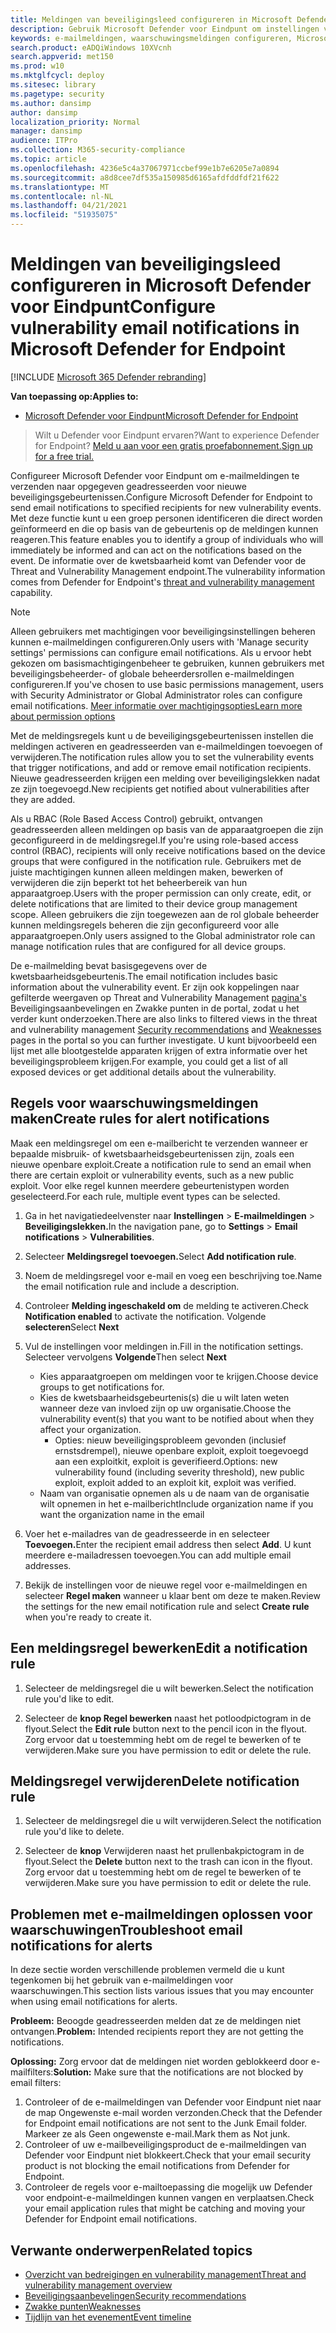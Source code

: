 ```yaml
---
title: Meldingen van beveiligingsleed configureren in Microsoft Defender voor Eindpunt
description: Gebruik Microsoft Defender voor Eindpunt om instellingen voor e-mailmeldingen te configureren voor beveiligingsgebeurtenissen.
keywords: e-mailmeldingen, waarschuwingsmeldingen configureren, Microsoft Defender voor eindpunten, Microsoft Defender voor eindpuntmeldingen, Microsoft Defender voor eindpuntwaarschuwingen, Windows 10 Enterprise, Windows 10 Education
search.product: eADQiWindows 10XVcnh
search.appverid: met150
ms.prod: w10
ms.mktglfcycl: deploy
ms.sitesec: library
ms.pagetype: security
ms.author: dansimp
author: dansimp
localization_priority: Normal
manager: dansimp
audience: ITPro
ms.collection: M365-security-compliance
ms.topic: article
ms.openlocfilehash: 4236e5c4a37067971ccbef99e1b7e6205e7a0894
ms.sourcegitcommit: a8d8cee7df535a150985d6165afdfddfdf21f622
ms.translationtype: MT
ms.contentlocale: nl-NL
ms.lasthandoff: 04/21/2021
ms.locfileid: "51935075"
---
```

# <a name="configure-vulnerability-email-notifications-in-microsoft-defender-for-endpoint"></a><span data-ttu-id="d36e9-104">Meldingen van beveiligingsleed configureren in Microsoft Defender voor Eindpunt</span><span class="sxs-lookup"><span data-stu-id="d36e9-104">Configure vulnerability email notifications in Microsoft Defender for Endpoint</span></span>

[!INCLUDE [Microsoft 365 Defender rebranding](../../includes/microsoft-defender.md)]

<span data-ttu-id="d36e9-105">**Van toepassing op:**</span><span class="sxs-lookup"><span data-stu-id="d36e9-105">**Applies to:**</span></span>
- [<span data-ttu-id="d36e9-106">Microsoft Defender voor Eindpunt</span><span class="sxs-lookup"><span data-stu-id="d36e9-106">Microsoft Defender for Endpoint</span></span>](https://go.microsoft.com/fwlink/?linkid=2154037)

><span data-ttu-id="d36e9-107">Wilt u Defender voor Eindpunt ervaren?</span><span class="sxs-lookup"><span data-stu-id="d36e9-107">Want to experience Defender for Endpoint?</span></span> [<span data-ttu-id="d36e9-108">Meld u aan voor een gratis proefabonnement.</span><span class="sxs-lookup"><span data-stu-id="d36e9-108">Sign up for a free trial.</span></span>](https://www.microsoft.com/microsoft-365/windows/microsoft-defender-atp?ocid=docs-wdatp-emailconfig-abovefoldlink)

<span data-ttu-id="d36e9-109">Configureer Microsoft Defender voor Eindpunt om e-mailmeldingen te verzenden naar opgegeven geadresseerden voor nieuwe beveiligingsgebeurtenissen.</span><span class="sxs-lookup"><span data-stu-id="d36e9-109">Configure Microsoft Defender for Endpoint to send email notifications to specified recipients for new vulnerability events.</span></span> <span data-ttu-id="d36e9-110">Met deze functie kunt u een groep personen identificeren die direct worden geïnformeerd en die op basis van de gebeurtenis op de meldingen kunnen reageren.</span><span class="sxs-lookup"><span data-stu-id="d36e9-110">This feature enables you to identify a group of individuals who will immediately be informed and can act on the notifications based on the event.</span></span> <span data-ttu-id="d36e9-111">De informatie over de kwetsbaarheid komt [](next-gen-threat-and-vuln-mgt.md) van Defender voor de Threat and Vulnerability Management endpoint.</span><span class="sxs-lookup"><span data-stu-id="d36e9-111">The vulnerability information comes from Defender for Endpoint's [threat and vulnerability management](next-gen-threat-and-vuln-mgt.md) capability.</span></span>

> [!NOTE]
> <span data-ttu-id="d36e9-112">Alleen gebruikers met machtigingen voor beveiligingsinstellingen beheren kunnen e-mailmeldingen configureren.</span><span class="sxs-lookup"><span data-stu-id="d36e9-112">Only users with 'Manage security settings' permissions can configure email notifications.</span></span> <span data-ttu-id="d36e9-113">Als u ervoor hebt gekozen om basismachtigingenbeheer te gebruiken, kunnen gebruikers met beveiligingsbeheerder- of globale beheerdersrollen e-mailmeldingen configureren.</span><span class="sxs-lookup"><span data-stu-id="d36e9-113">If you've chosen to use basic permissions management, users with Security Administrator or Global Administrator roles can configure email notifications.</span></span> [<span data-ttu-id="d36e9-114">Meer informatie over machtigingsopties</span><span class="sxs-lookup"><span data-stu-id="d36e9-114">Learn more about permission options</span></span>](user-roles.md)

<span data-ttu-id="d36e9-115">Met de meldingsregels kunt u de beveiligingsgebeurtenissen instellen die meldingen activeren en geadresseerden van e-mailmeldingen toevoegen of verwijderen.</span><span class="sxs-lookup"><span data-stu-id="d36e9-115">The notification rules allow you to set the vulnerability events that trigger notifications, and add or remove email notification recipients.</span></span> <span data-ttu-id="d36e9-116">Nieuwe geadresseerden krijgen een melding over beveiligingslekken nadat ze zijn toegevoegd.</span><span class="sxs-lookup"><span data-stu-id="d36e9-116">New recipients get notified about vulnerabilities after they are added.</span></span>

<span data-ttu-id="d36e9-117">Als u RBAC (Role Based Access Control) gebruikt, ontvangen geadresseerden alleen meldingen op basis van de apparaatgroepen die zijn geconfigureerd in de meldingsregel.</span><span class="sxs-lookup"><span data-stu-id="d36e9-117">If you're using role-based access control (RBAC), recipients will only receive notifications based on the device groups that were configured in the notification rule.</span></span>
<span data-ttu-id="d36e9-118">Gebruikers met de juiste machtigingen kunnen alleen meldingen maken, bewerken of verwijderen die zijn beperkt tot het beheerbereik van hun apparaatgroep.</span><span class="sxs-lookup"><span data-stu-id="d36e9-118">Users with the proper permission can only create, edit, or delete notifications that are limited to their device group management scope.</span></span> <span data-ttu-id="d36e9-119">Alleen gebruikers die zijn toegewezen aan de rol globale beheerder kunnen meldingsregels beheren die zijn geconfigureerd voor alle apparaatgroepen.</span><span class="sxs-lookup"><span data-stu-id="d36e9-119">Only users assigned to the Global administrator role can manage notification rules that are configured for all device groups.</span></span>

<span data-ttu-id="d36e9-120">De e-mailmelding bevat basisgegevens over de kwetsbaarheidsgebeurtenis.</span><span class="sxs-lookup"><span data-stu-id="d36e9-120">The email notification includes basic information about the vulnerability event.</span></span> <span data-ttu-id="d36e9-121">Er zijn ook koppelingen naar gefilterde weergaven op [](tvm-weaknesses.md) Threat and Vulnerability Management [pagina's](tvm-security-recommendation.md) Beveiligingsaanbevelingen en Zwakke punten in de portal, zodat u het verder kunt onderzoeken.</span><span class="sxs-lookup"><span data-stu-id="d36e9-121">There are also links to filtered views in the threat and vulnerability management [Security recommendations](tvm-security-recommendation.md) and [Weaknesses](tvm-weaknesses.md) pages in the portal so you can further investigate.</span></span> <span data-ttu-id="d36e9-122">U kunt bijvoorbeeld een lijst met alle blootgestelde apparaten krijgen of extra informatie over het beveiligingsprobleem krijgen.</span><span class="sxs-lookup"><span data-stu-id="d36e9-122">For example, you could get a list of all exposed devices or get additional details about the vulnerability.</span></span>

## <a name="create-rules-for-alert-notifications"></a><span data-ttu-id="d36e9-123">Regels voor waarschuwingsmeldingen maken</span><span class="sxs-lookup"><span data-stu-id="d36e9-123">Create rules for alert notifications</span></span>

<span data-ttu-id="d36e9-124">Maak een meldingsregel om een e-mailbericht te verzenden wanneer er bepaalde misbruik- of kwetsbaarheidsgebeurtenissen zijn, zoals een nieuwe openbare exploit.</span><span class="sxs-lookup"><span data-stu-id="d36e9-124">Create a notification rule to send an email when there are certain exploit or vulnerability events, such as a new public exploit.</span></span> <span data-ttu-id="d36e9-125">Voor elke regel kunnen meerdere gebeurtenistypen worden geselecteerd.</span><span class="sxs-lookup"><span data-stu-id="d36e9-125">For each rule, multiple event types can be selected.</span></span>

1. <span data-ttu-id="d36e9-126">Ga in het navigatiedeelvenster naar **Instellingen**  >  **E-mailmeldingen**  >  **Beveiligingslekken.**</span><span class="sxs-lookup"><span data-stu-id="d36e9-126">In the navigation pane, go to **Settings** > **Email notifications** > **Vulnerabilities**.</span></span>

2. <span data-ttu-id="d36e9-127">Selecteer **Meldingsregel toevoegen.**</span><span class="sxs-lookup"><span data-stu-id="d36e9-127">Select **Add notification rule**.</span></span>

3. <span data-ttu-id="d36e9-128">Noem de meldingsregel voor e-mail en voeg een beschrijving toe.</span><span class="sxs-lookup"><span data-stu-id="d36e9-128">Name the email notification rule and include a description.</span></span>

4. <span data-ttu-id="d36e9-129">Controleer **Melding ingeschakeld om** de melding te activeren.</span><span class="sxs-lookup"><span data-stu-id="d36e9-129">Check **Notification enabled** to activate the notification.</span></span> <span data-ttu-id="d36e9-130">Volgende **selecteren**</span><span class="sxs-lookup"><span data-stu-id="d36e9-130">Select **Next**</span></span>

5. <span data-ttu-id="d36e9-131">Vul de instellingen voor meldingen in.</span><span class="sxs-lookup"><span data-stu-id="d36e9-131">Fill in the notification settings.</span></span> <span data-ttu-id="d36e9-132">Selecteer vervolgens **Volgende**</span><span class="sxs-lookup"><span data-stu-id="d36e9-132">Then select **Next**</span></span>

    - <span data-ttu-id="d36e9-133">Kies apparaatgroepen om meldingen voor te krijgen.</span><span class="sxs-lookup"><span data-stu-id="d36e9-133">Choose device groups to get notifications for.</span></span>
    - <span data-ttu-id="d36e9-134">Kies de kwetsbaarheidsgebeurtenis(s) die u wilt laten weten wanneer deze van invloed zijn op uw organisatie.</span><span class="sxs-lookup"><span data-stu-id="d36e9-134">Choose the vulnerability event(s) that you want to be notified about when they affect your organization.</span></span>
        - <span data-ttu-id="d36e9-135">Opties: nieuw beveiligingsprobleem gevonden (inclusief ernstsdrempel), nieuwe openbare exploit, exploit toegevoegd aan een exploitkit, exploit is geverifieerd.</span><span class="sxs-lookup"><span data-stu-id="d36e9-135">Options: new vulnerability found (including severity threshold), new public exploit, exploit added to an exploit kit, exploit was verified.</span></span>
    - <span data-ttu-id="d36e9-136">Naam van organisatie opnemen als u de naam van de organisatie wilt opnemen in het e-mailbericht</span><span class="sxs-lookup"><span data-stu-id="d36e9-136">Include organization name if you want the organization name in the email</span></span>

6. <span data-ttu-id="d36e9-137">Voer het e-mailadres van de geadresseerde in en selecteer **Toevoegen.**</span><span class="sxs-lookup"><span data-stu-id="d36e9-137">Enter the recipient email address then select **Add**.</span></span> <span data-ttu-id="d36e9-138">U kunt meerdere e-mailadressen toevoegen.</span><span class="sxs-lookup"><span data-stu-id="d36e9-138">You can add multiple email addresses.</span></span>

7. <span data-ttu-id="d36e9-139">Bekijk de instellingen voor de nieuwe regel voor e-mailmeldingen en selecteer **Regel maken** wanneer u klaar bent om deze te maken.</span><span class="sxs-lookup"><span data-stu-id="d36e9-139">Review the settings for the new email notification rule and select **Create rule** when you're ready to create it.</span></span>

## <a name="edit-a-notification-rule"></a><span data-ttu-id="d36e9-140">Een meldingsregel bewerken</span><span class="sxs-lookup"><span data-stu-id="d36e9-140">Edit a notification rule</span></span>

1. <span data-ttu-id="d36e9-141">Selecteer de meldingsregel die u wilt bewerken.</span><span class="sxs-lookup"><span data-stu-id="d36e9-141">Select the notification rule you'd like to edit.</span></span>

2. <span data-ttu-id="d36e9-142">Selecteer de **knop Regel bewerken** naast het potloodpictogram in de flyout.</span><span class="sxs-lookup"><span data-stu-id="d36e9-142">Select the **Edit rule** button next to the pencil icon in the flyout.</span></span> <span data-ttu-id="d36e9-143">Zorg ervoor dat u toestemming hebt om de regel te bewerken of te verwijderen.</span><span class="sxs-lookup"><span data-stu-id="d36e9-143">Make sure you have permission to edit or delete the rule.</span></span>

## <a name="delete-notification-rule"></a><span data-ttu-id="d36e9-144">Meldingsregel verwijderen</span><span class="sxs-lookup"><span data-stu-id="d36e9-144">Delete notification rule</span></span>

1. <span data-ttu-id="d36e9-145">Selecteer de meldingsregel die u wilt verwijderen.</span><span class="sxs-lookup"><span data-stu-id="d36e9-145">Select the notification rule you'd like to delete.</span></span>

2. <span data-ttu-id="d36e9-146">Selecteer de **knop** Verwijderen naast het prullenbakpictogram in de flyout.</span><span class="sxs-lookup"><span data-stu-id="d36e9-146">Select the **Delete** button next to the trash can icon in the flyout.</span></span> <span data-ttu-id="d36e9-147">Zorg ervoor dat u toestemming hebt om de regel te bewerken of te verwijderen.</span><span class="sxs-lookup"><span data-stu-id="d36e9-147">Make sure you have permission to edit or delete the rule.</span></span>

## <a name="troubleshoot-email-notifications-for-alerts"></a><span data-ttu-id="d36e9-148">Problemen met e-mailmeldingen oplossen voor waarschuwingen</span><span class="sxs-lookup"><span data-stu-id="d36e9-148">Troubleshoot email notifications for alerts</span></span>

<span data-ttu-id="d36e9-149">In deze sectie worden verschillende problemen vermeld die u kunt tegenkomen bij het gebruik van e-mailmeldingen voor waarschuwingen.</span><span class="sxs-lookup"><span data-stu-id="d36e9-149">This section lists various issues that you may encounter when using email notifications for alerts.</span></span>

<span data-ttu-id="d36e9-150">**Probleem:** Beoogde geadresseerden melden dat ze de meldingen niet ontvangen.</span><span class="sxs-lookup"><span data-stu-id="d36e9-150">**Problem:** Intended recipients report they are not getting the notifications.</span></span>

<span data-ttu-id="d36e9-151">**Oplossing:** Zorg ervoor dat de meldingen niet worden geblokkeerd door e-mailfilters:</span><span class="sxs-lookup"><span data-stu-id="d36e9-151">**Solution:** Make sure that the notifications are not blocked by email filters:</span></span>

1. <span data-ttu-id="d36e9-152">Controleer of de e-mailmeldingen van Defender voor Eindpunt niet naar de map Ongewenste e-mail worden verzonden.</span><span class="sxs-lookup"><span data-stu-id="d36e9-152">Check that the Defender for Endpoint email notifications are not sent to the Junk Email folder.</span></span> <span data-ttu-id="d36e9-153">Markeer ze als Geen ongewenste e-mail.</span><span class="sxs-lookup"><span data-stu-id="d36e9-153">Mark them as Not junk.</span></span>
2. <span data-ttu-id="d36e9-154">Controleer of uw e-mailbeveiligingsproduct de e-mailmeldingen van Defender voor Eindpunt niet blokkeert.</span><span class="sxs-lookup"><span data-stu-id="d36e9-154">Check that your email security product is not blocking the email notifications from Defender for Endpoint.</span></span>
3. <span data-ttu-id="d36e9-155">Controleer de regels voor e-mailtoepassing die mogelijk uw Defender voor endpoint-e-mailmeldingen kunnen vangen en verplaatsen.</span><span class="sxs-lookup"><span data-stu-id="d36e9-155">Check your email application rules that might be catching and moving your Defender for Endpoint email notifications.</span></span>

## <a name="related-topics"></a><span data-ttu-id="d36e9-156">Verwante onderwerpen</span><span class="sxs-lookup"><span data-stu-id="d36e9-156">Related topics</span></span>

- [<span data-ttu-id="d36e9-157">Overzicht van bedreigingen en vulnerability management</span><span class="sxs-lookup"><span data-stu-id="d36e9-157">Threat and vulnerability management overview</span></span>](next-gen-threat-and-vuln-mgt.md)
- [<span data-ttu-id="d36e9-158">Beveiligingsaanbevelingen</span><span class="sxs-lookup"><span data-stu-id="d36e9-158">Security recommendations</span></span>](tvm-security-recommendation.md)
- [<span data-ttu-id="d36e9-159">Zwakke punten</span><span class="sxs-lookup"><span data-stu-id="d36e9-159">Weaknesses</span></span>](tvm-weaknesses.md)
- [<span data-ttu-id="d36e9-160">Tijdlijn van het evenement</span><span class="sxs-lookup"><span data-stu-id="d36e9-160">Event timeline</span></span>](threat-and-vuln-mgt-event-timeline.md)
